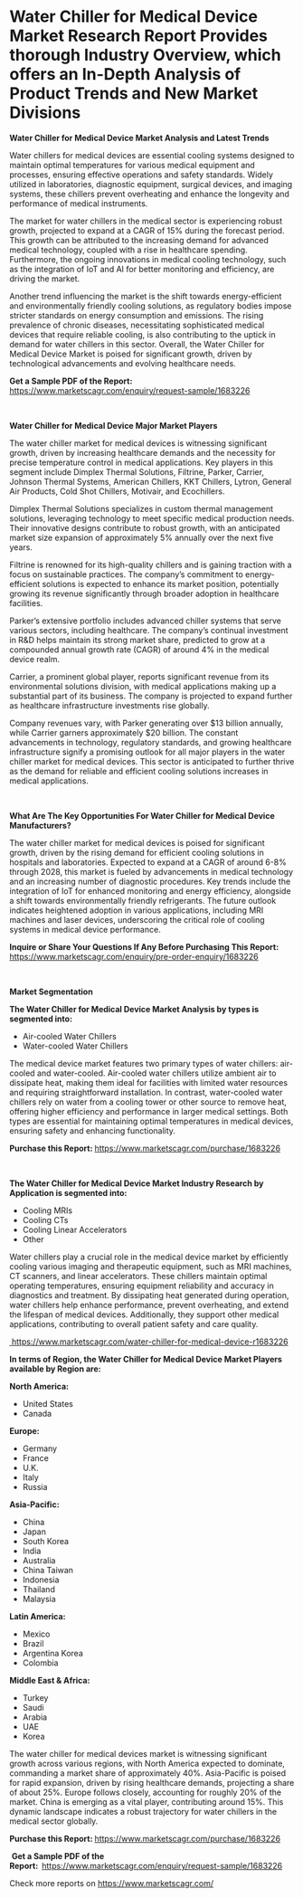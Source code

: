 <p><h1>Water Chiller for Medical Device Market Research Report Provides thorough Industry Overview, which offers an In-Depth Analysis of Product Trends and New Market Divisions</h1></p><p><strong>Water Chiller for Medical Device Market Analysis and Latest Trends</strong></p>
<p><p>Water chillers for medical devices are essential cooling systems designed to maintain optimal temperatures for various medical equipment and processes, ensuring effective operations and safety standards. Widely utilized in laboratories, diagnostic equipment, surgical devices, and imaging systems, these chillers prevent overheating and enhance the longevity and performance of medical instruments.</p><p>The market for water chillers in the medical sector is experiencing robust growth, projected to expand at a CAGR of 15% during the forecast period. This growth can be attributed to the increasing demand for advanced medical technology, coupled with a rise in healthcare spending. Furthermore, the ongoing innovations in medical cooling technology, such as the integration of IoT and AI for better monitoring and efficiency, are driving the market.</p><p>Another trend influencing the market is the shift towards energy-efficient and environmentally friendly cooling solutions, as regulatory bodies impose stricter standards on energy consumption and emissions. The rising prevalence of chronic diseases, necessitating sophisticated medical devices that require reliable cooling, is also contributing to the uptick in demand for water chillers in this sector. Overall, the Water Chiller for Medical Device Market is poised for significant growth, driven by technological advancements and evolving healthcare needs.</p></p>
<p><strong>Get a Sample PDF of the Report:&nbsp;</strong> <a href="https://www.marketscagr.com/enquiry/request-sample/1683226?utm_campaign=3018&utm_medium=2&utm_source=Github&utm_content=ia&utm_term=26032025&utm_id=water-chiller-for-medical-device">https://www.marketscagr.com/enquiry/request-sample/1683226</a></p>
<p>&nbsp;</p>
<p><strong>Water Chiller for Medical Device Major Market Players</strong></p>
<p><p>The water chiller market for medical devices is witnessing significant growth, driven by increasing healthcare demands and the necessity for precise temperature control in medical applications. Key players in this segment include Dimplex Thermal Solutions, Filtrine, Parker, Carrier, Johnson Thermal Systems, American Chillers, KKT Chillers, Lytron, General Air Products, Cold Shot Chillers, Motivair, and Ecochillers. </p><p>Dimplex Thermal Solutions specializes in custom thermal management solutions, leveraging technology to meet specific medical production needs. Their innovative designs contribute to robust growth, with an anticipated market size expansion of approximately 5% annually over the next five years.</p><p>Filtrine is renowned for its high-quality chillers and is gaining traction with a focus on sustainable practices. The company’s commitment to energy-efficient solutions is expected to enhance its market position, potentially growing its revenue significantly through broader adoption in healthcare facilities.</p><p>Parker’s extensive portfolio includes advanced chiller systems that serve various sectors, including healthcare. The company’s continual investment in R&D helps maintain its strong market share, predicted to grow at a compounded annual growth rate (CAGR) of around 4% in the medical device realm.</p><p>Carrier, a prominent global player, reports significant revenue from its environmental solutions division, with medical applications making up a substantial part of its business. The company is projected to expand further as healthcare infrastructure investments rise globally.</p><p>Company revenues vary, with Parker generating over $13 billion annually, while Carrier garners approximately $20 billion. The constant advancements in technology, regulatory standards, and growing healthcare infrastructure signify a promising outlook for all major players in the water chiller market for medical devices. This sector is anticipated to further thrive as the demand for reliable and efficient cooling solutions increases in medical applications.</p></p>
<p>&nbsp;</p>
<p><strong>What Are The Key Opportunities For Water Chiller for Medical Device Manufacturers?</strong></p>
<p><p>The water chiller market for medical devices is poised for significant growth, driven by the rising demand for efficient cooling solutions in hospitals and laboratories. Expected to expand at a CAGR of around 6-8% through 2028, this market is fueled by advancements in medical technology and an increasing number of diagnostic procedures. Key trends include the integration of IoT for enhanced monitoring and energy efficiency, alongside a shift towards environmentally friendly refrigerants. The future outlook indicates heightened adoption in various applications, including MRI machines and laser devices, underscoring the critical role of cooling systems in medical device performance.</p></p>
<p><strong>Inquire or Share Your Questions If Any Before Purchasing This Report:</strong> <a href="https://www.marketscagr.com/enquiry/pre-order-enquiry/1683226?utm_campaign=3018&utm_medium=2&utm_source=Github&utm_content=ia&utm_term=26032025&utm_id=water-chiller-for-medical-device">https://www.marketscagr.com/enquiry/pre-order-enquiry/1683226</a></p>
<p>&nbsp;</p>
<p><strong>Market Segmentation</strong></p>
<p><strong>The Water Chiller for Medical Device Market Analysis by types is segmented into:</strong></p>
<p><ul><li>Air-cooled Water Chillers</li><li>Water-cooled Water Chillers</li></ul></p>
<p><p>The medical device market features two primary types of water chillers: air-cooled and water-cooled. Air-cooled water chillers utilize ambient air to dissipate heat, making them ideal for facilities with limited water resources and requiring straightforward installation. In contrast, water-cooled water chillers rely on water from a cooling tower or other source to remove heat, offering higher efficiency and performance in larger medical settings. Both types are essential for maintaining optimal temperatures in medical devices, ensuring safety and enhancing functionality.</p></p>
<p><strong>Purchase this Report:&nbsp;</strong><a href="https://www.marketscagr.com/purchase/1683226?utm_campaign=3018&utm_medium=2&utm_source=Github&utm_content=ia&utm_term=26032025&utm_id=water-chiller-for-medical-device">https://www.marketscagr.com/purchase/1683226</a></p>
<p>&nbsp;</p>
<p><strong>The Water Chiller for Medical Device Market Industry Research by Application is segmented into:</strong></p>
<p><ul><li>Cooling MRIs</li><li>Cooling CTs</li><li>Cooling Linear Accelerators</li><li>Other</li></ul></p>
<p><p>Water chillers play a crucial role in the medical device market by efficiently cooling various imaging and therapeutic equipment, such as MRI machines, CT scanners, and linear accelerators. These chillers maintain optimal operating temperatures, ensuring equipment reliability and accuracy in diagnostics and treatment. By dissipating heat generated during operation, water chillers help enhance performance, prevent overheating, and extend the lifespan of medical devices. Additionally, they support other medical applications, contributing to overall patient safety and care quality.</p></p>
<p><a href="https://www.marketscagr.com/water-chiller-for-medical-device-r1683226?utm_campaign=3018&utm_medium=2&utm_source=Github&utm_content=ia&utm_term=26032025&utm_id=water-chiller-for-medical-device">&nbsp;https://www.marketscagr.com/water-chiller-for-medical-device-r1683226</a></p>
<p><strong>In terms of Region, the Water Chiller for Medical Device Market Players available by Region are:</strong></p>
<p>
    <p> <strong> North America: </strong>
        <ul>
            <li>United States</li>
            <li>Canada</li>
        </ul>
        </p> 
    <p> <strong> Europe: </strong>
        <ul>
            <li>Germany</li>
            <li>France</li>
            <li>U.K.</li>
            <li>Italy</li>
            <li>Russia</li>
        </ul>
        </p> 
    <p> <strong> Asia-Pacific: </strong>
        <ul>
            <li>China</li>
            <li>Japan</li>
            <li>South Korea</li>
            <li>India</li>
            <li>Australia</li>
            <li>China Taiwan</li>
            <li>Indonesia</li>
            <li>Thailand</li>
            <li>Malaysia</li>
        </ul>
        </p> 
    <p> <strong> Latin America: </strong>
        <ul>
            <li>Mexico</li>
            <li>Brazil</li>
            <li>Argentina Korea</li>
            <li>Colombia</li>
        </ul>
        </p> 
    <p> <strong> Middle East & Africa: </strong>
        <ul>
            <li>Turkey</li>
            <li>Saudi</li>
            <li>Arabia</li>
            <li>UAE</li>
            <li>Korea</li>
        </ul>
    </p>
    </p>
<p><p>The water chiller for medical devices market is witnessing significant growth across various regions, with North America expected to dominate, commanding a market share of approximately 40%. Asia-Pacific is poised for rapid expansion, driven by rising healthcare demands, projecting a share of about 25%. Europe follows closely, accounting for roughly 20% of the market. China is emerging as a vital player, contributing around 15%. This dynamic landscape indicates a robust trajectory for water chillers in the medical sector globally.</p></p>
<p><strong>Purchase this Report: </strong><a href="https://www.marketscagr.com/purchase/1683226?utm_campaign=3018&utm_medium=2&utm_source=Github&utm_content=ia&utm_term=26032025&utm_id=water-chiller-for-medical-device">https://www.marketscagr.com/purchase/1683226</a></p>
<p>&nbsp;<strong>Get a Sample PDF of the Report:&nbsp;&nbsp;</strong><a href="https://www.marketscagr.com/enquiry/request-sample/1683226?utm_campaign=3018&utm_medium=2&utm_source=Github&utm_content=ia&utm_term=26032025&utm_id=water-chiller-for-medical-device">https://www.marketscagr.com/enquiry/request-sample/1683226</a></p>
<p><strong></strong></p>
<p>Check more reports on <a href="https://www.marketscagr.com/?utm_campaign=3018&utm_medium=2&utm_source=Github&utm_content=ia&utm_term=26032025&utm_id=water-chiller-for-medical-device">https://www.marketscagr.com/</a></p>